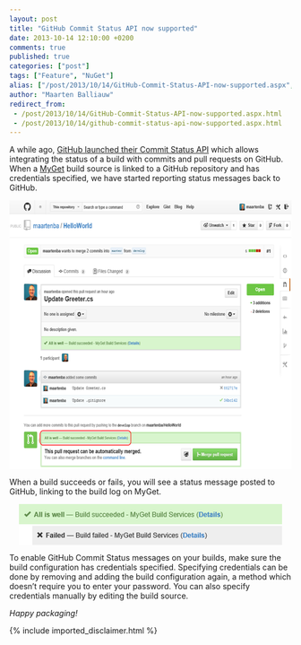 ```yaml
---
layout: post
title: "GitHub Commit Status API now supported"
date: 2013-10-14 12:10:00 +0200
comments: true
published: true
categories: ["post"]
tags: ["Feature", "NuGet"]
alias: ["/post/2013/10/14/GitHub-Commit-Status-API-now-supported.aspx", "/post/2013/10/14/github-commit-status-api-now-supported.aspx"]
author: "Maarten Balliauw"
redirect_from:
 - /post/2013/10/14/GitHub-Commit-Status-API-now-supported.aspx.html
 - /post/2013/10/14/github-commit-status-api-now-supported.aspx.html
---
```


<p>A while ago, <a href="https://github.com/blog/1227-commit-status-api">GitHub launched their Commit Status API</a> which allows integrating the status of a build with commits and pull requests on GitHub. When a <a href="http://www.myget.org">MyGet</a>&nbsp;build source is linked to a GitHub repository and has credentials specified, we have started reporting status messages back to GitHub.</p>
<p><a href="/images/image_76.png"><img style="background-image: none; float: none; padding-top: 0px; padding-left: 0px; margin-left: auto; display: block; padding-right: 0px; margin-right: auto; border: 0px;" title="GitHub Commit Status API MyGet" src="/images/image_thumb_74.png" alt="GitHub Commit Status API MyGet" width="633" height="480" border="0" /></a></p>
<p>When a build succeeds or fails, you will see a status message posted to GitHub, linking to the build log on MyGet.</p>
<p><a href="/images/image_77.png"><img style="background-image: none; float: none; padding-top: 0px; padding-left: 0px; margin-left: auto; display: block; padding-right: 0px; margin-right: auto; border: 0px;" title="MyGet reports build status to GitHub" src="/images/image_thumb_75.png" alt="MyGet reports build status to GitHub" width="470" height="73" border="0" /></a></p>
<p>To enable GitHub Commit Status messages on your builds, make sure the build configuration has credentials specified. Specifying credentials can be done by removing and adding the build configuration again, a method which doesn&rsquo;t require you to enter your password. You can also specify credentials manually by editing the build source.</p>
<p><em>Happy packaging!</em></p>

{% include imported_disclaimer.html %}

